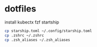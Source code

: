 # dotfiles
install kubectx fzf startship
```bash
cp starship.toml ~/.config/starship.toml
cp .zshrc ~/.zshrc
cp .zsh_aliases ~/.zsh_aliases
```
